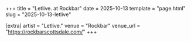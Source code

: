 +++
title = "Letlive. at Rockbar"
date = 2025-10-13
template = "page.html"
slug = "2025-10-13-letlive"

[extra]
artist = "Letlive."
venue = "Rockbar"
venue_url = "https://rockbarscottsdale.com/"
+++
